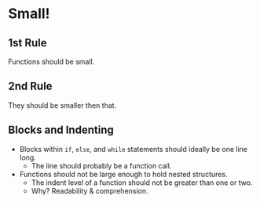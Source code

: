 # Small!

## 1st Rule

Functions should be small.&#x20;

## 2nd Rule

They should be smaller then that.

## Blocks and Indenting

* Blocks within `if`, `else`, and `while` statements should ideally be one line long.
  * The line should probably be a function call.
* Functions should not be large enough to hold nested structures.
  * The indent level of a function should not be greater than one or two.
  * Why? Readability & comprehension.
